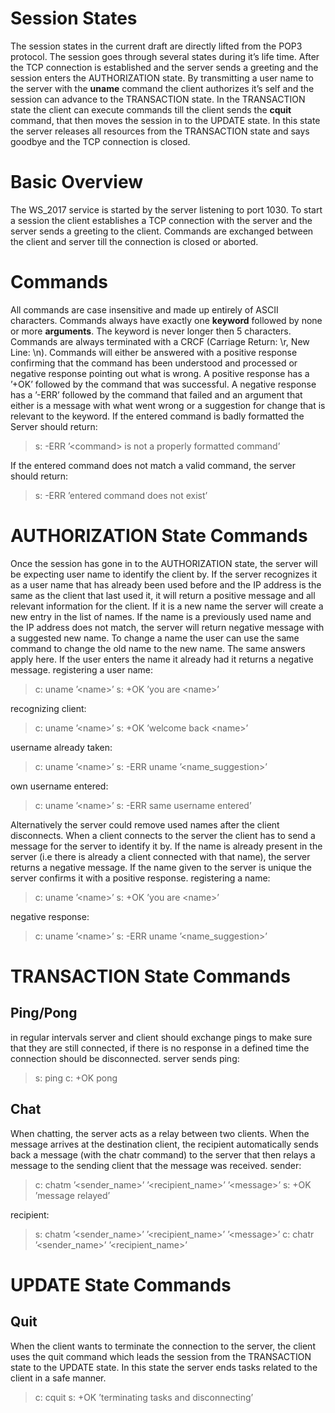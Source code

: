 Session States
==============

The session states in the current draft are directly lifted from the POP3 protocol.
The session goes through several states during it’s life time. After the TCP connection is established and the server sends a greeting and the session enters the AUTHORIZATION state. By transmitting a user name to the server with the **uname** command the client authorizes it’s self and the session can advance to the TRANSACTION state. In the TRANSACTION state the client can execute commands till the client sends the **cquit** command, that then moves the session in to the UPDATE state. In this state the server releases all resources from the TRANSACTION state and says goodbye and the TCP connection is closed.

Basic Overview
==============

The WS\_2017 service is started by the server listening to port 1030. To start a session the client establishes a TCP connection with the server and the server sends a greeting to the client. Commands are exchanged between the client and server till the connection is closed or aborted.

Commands
========

All commands are case insensitive and made up entirely of ASCII characters. Commands always have exactly one **keyword** followed by none or more **arguments**. The keyword is never longer then 5 characters. Commands are always terminated with a CRCF (Carriage Return: \\r, New Line: \\n). Commands will either be answered with a positive response confirming that the command has been understood and processed or negative response pointing out what is wrong.
A positive response has a ’+OK’ followed by the command that was successful. A negative response has a ’-ERR’ followed by the command that failed and an argument that either is a message with what went wrong or a suggestion for change that is relevant to the keyword.
If the entered command is badly formatted the Server should return:

> s: -ERR ’&lt;command&gt; is not a properly formatted command’

If the entered command does not match a valid command, the server should return:

> s: -ERR ’entered command does not exist’

AUTHORIZATION State Commands
============================

Once the session has gone in to the AUTHORIZATION state, the server will be expecting user name to identify the client by. If the server recognizes it as a user name that has already been used before and the IP address is the same as the client that last used it, it will return a positive message and all relevant information for the client. If it is a new name the server will create a new entry in the list of names. If the name is a previously used name and the IP address does not match, the server will return negative message with a suggested new name. To change a name the user can use the same command to change the old name to the new name. The same answers apply here. If the user enters the name it already had it returns a negative message.
registering a user name:

> c: uname ’&lt;name&gt;’
> s: +OK ’you are &lt;name&gt;’

recognizing client:

> c: uname ’&lt;name&gt;’
> s: +OK ’welcome back &lt;name&gt;’

username already taken:

> c: uname ’&lt;name&gt;’
> s: -ERR uname ’&lt;name\_suggestion&gt;’

own username entered:

> c: uname ’&lt;name&gt;’
> s: -ERR same username entered’

Alternatively the server could remove used names after the client disconnects. When a client connects to the server the client has to send a message for the server to identify it by. If the name is already present in the server (i.e there is already a client connected with that name), the server returns a negative message. If the name given to the server is unique the server confirms it with a positive response.
registering a name:

> c: uname ’&lt;name&gt;’
> s: +OK ’you are &lt;name&gt;’

negative response:

> c: uname ’&lt;name&gt;’
> s: -ERR uname ’&lt;name\_suggestion&gt;’

TRANSACTION State Commands
==========================

Ping/Pong
---------

in regular intervals server and client should exchange pings to make sure that they are still connected, if there is no response in a defined time the connection should be disconnected.
server sends ping:

> s: ping
> c: +OK pong

Chat
----

When chatting, the server acts as a relay between two clients. When the message arrives at the destination client, the recipient automatically sends back a message (with the chatr command) to the server that then relays a message to the sending client that the message was received.
sender:

> c: chatm ’&lt;sender\_name&gt;’ ’&lt;recipient\_name&gt;’ ’&lt;message&gt;’
> s: +OK ’message relayed’

recipient:

> s: chatm ’&lt;sender\_name&gt;’ ’&lt;recipient\_name&gt;’ ’&lt;message&gt;’
> c: chatr ’&lt;sender\_name&gt;’ ’&lt;recipient\_name&gt;’

UPDATE State Commands
=====================

Quit
----

When the client wants to terminate the connection to the server, the client uses the quit command which leads the session from the TRANSACTION state to the UPDATE state. In this state the server ends tasks related to the client in a safe manner.

> c: cquit
> s: +OK ’terminating tasks and disconnecting’
